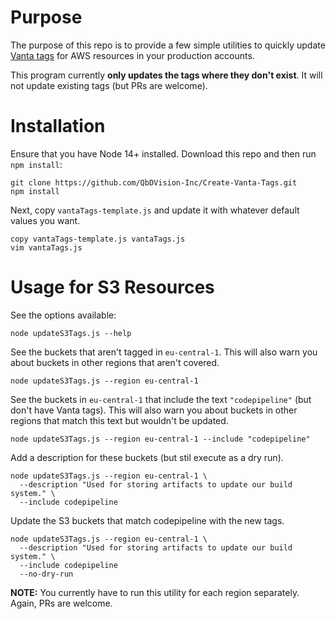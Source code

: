 # Purpose
The purpose of this repo is to provide a few simple utilities to quickly update [Vanta tags](https://app.vanta.com/inventory?bulk-tags=open#compute) for AWS resources in your production accounts. 

This program currently **only updates the tags where they don't exist**. It will not update existing tags (but PRs are welcome).
# Installation
Ensure that you have Node 14+ installed. Download this repo and then run `npm install`:
```shell
git clone https://github.com/QbDVision-Inc/Create-Vanta-Tags.git
npm install
```

Next, copy `vantaTags-template.js` and update it with whatever default values you want.
```shell
copy vantaTags-template.js vantaTags.js
vim vantaTags.js
```

# Usage for S3 Resources

See the options available:
```shell
node updateS3Tags.js --help
```
See the buckets that aren't tagged in `eu-central-1`. This will also warn you about buckets in other regions that aren't covered.
```shell
node updateS3Tags.js --region eu-central-1
```

See the buckets in `eu-central-1` that include the text `"codepipeline"` (but don't have Vanta tags). This will also warn you about buckets in other regions that match this text but wouldn't be updated.
```shell
node updateS3Tags.js --region eu-central-1 --include "codepipeline"
```

Add a description for these buckets (but stil execute as a dry run).
```shell
node updateS3Tags.js --region eu-central-1 \
  --description "Used for storing artifacts to update our build system." \
  --include codepipeline
```
Update the S3 buckets that match codepipeline with the new tags.
```shell
node updateS3Tags.js --region eu-central-1 \
  --description "Used for storing artifacts to update our build system." \
  --include codepipeline
  --no-dry-run
```

**NOTE:** You currently have to run this utility for each region separately. Again, PRs are welcome.
